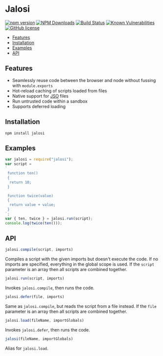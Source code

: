 # Jalosi 

[![npm version](https://badge.fury.io/js/jalosi.png)](https://badge.fury.io/js/jalosi)
[![NPM Downloads](https://img.shields.io/npm/dm/jalosi)](https://www.npmjs.com/package/jalosi)
[![Build Status](https://travis-ci.com/gardhr/jalosi.png?branch=master)](https://travis-ci.com/gardhr/jalosi)
[![Known Vulnerabilities](https://snyk.io/test/github/gardhr/jalosi/badge.svg?targetFile=package.json)](https://snyk.io/test/github/gardhr/jalosi?targetFile=package.json)
[![GitHub license](https://img.shields.io/badge/license-MIT-blue.svg)](https://github.com/gardhr/jalosi/blob/master/LICENSE)

- [Features](#features)
- [Installation](#installation)
- [Examples](#examples)
- [API](#api)

## Features
- Seamlessly reuse code between the browser and node without fussing with `module.exports`
- Hot-reload caching of scripts loaded from files
- Native support for [JSO](https://github.com/gardhr/jalosi/wiki/JSO-file-format) files
- Run untrusted code within a sandbox
- Supports deferred loading

## Installation
```
npm install jalosi
```

## Examples
```js
var jalosi = require("jalosi");
var script = 
`
 function ten()
 { 
  return 10; 
 }

 function twice(value)
 { 
  return value + value;
 }
`;
var { ten, twice } = jalosi.run(script);
console.log(twice(ten()));

```

## API
```js
jalosi.compile(script, imports)
```

Compiles a script with the given imports but doesn't execute the code. If no imports are specified, everything in the global scope is used. If the `script` parameter is an array then all scripts are combined together.


```js
jalosi.run(script, imports)
```

Invokes `jalosi.compile`, then runs the code.


```js
jalosi.defer(file, imports)
```

Same as `jalosi.compile`, but reads the script from a file instead. If the `file` parameter is an array then all scripts are combined together.


```js
jalosi.load(fileName, importGlobals)
```

Invokes `jalosi.defer`, then runs the code.


```js
jalosi(fileName, importGlobals)
```

Alias for `jalosi.load`.

